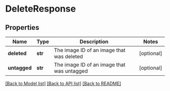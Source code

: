 # DeleteResponse

## Properties
Name | Type | Description | Notes
------------ | ------------- | ------------- | -------------
**deleted** | **str** | The image ID of an image that was deleted | [optional] 
**untagged** | **str** | The image ID of an image that was untagged | [optional] 

[[Back to Model list]](../README.md#documentation-for-models) [[Back to API list]](../README.md#documentation-for-api-endpoints) [[Back to README]](../README.md)


